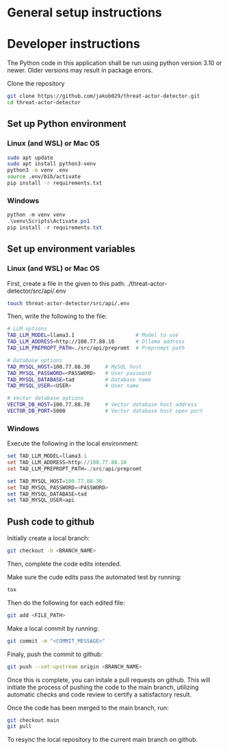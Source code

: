 # General setup instructions

# Developer instructions

The Python code in this application shall be run using python version 3.10 or newer.
Older versions may result in package errors.

Clone the repository
```bash
git clone https://github.com/jakob029/threat-actor-detector.git
cd threat-actor-detector
```

## Set up Python environment
### Linux (and WSL) or Mac OS
```bash
sudo apt update
sudo apt install python3-venv
python3 -m venv .env
source .env/bib/activate
pip install -r requirements.txt
```
### Windows
```powershell
python -m venv venv
.\venv\Scripts\Activate.ps1
pip install -r requirements.txt
```

## Set up environment variables
### Linux (and WSL) or Mac OS
First, create a file in the given to this path: ./threat-actor-detector/src/api/.env
```bash
touch threat-actor-detector/src/api/.env
```

Then, write the following to the file:
```bash
# LLM options
TAD_LLM_MODEL=llama3.1                    # Model to use
TAD_LLM_ADDRESS=http://100.77.88.10       # Ollama address
TAD_LLM_PREPROPT_PATH=./src/api/prepromt  # Preprompt path

# Database options
TAD_MYSQL_HOST=100.77.88.30  	# MySQL host
TAD_MYSQL_PASSWORD=<PASSWORD>   # User password
TAD_MYSQL_DATABASE=tad      	# Database name
TAD_MYSQL_USER=<USER>          	# User name

# Vector database options
VECTOR_DB_HOST=100.77.88.70     # Vector database host address
VECTOR_DB_PORT=5000             # Vector database host open port
```

### Windows
Execute the following in the local environment:
```powershell
set TAD_LLM_MODEL=llama3.1
set TAD_LLM_ADDRESS=http://100.77.88.10
set TAD_LLM_PREPROPT_PATH=./src/api/prepromt

set TAD_MYSQL_HOST=100.77.88.30
set TAD_MYSQL_PASSWORD=<PASSWORD>
set TAD_MYSQL_DATABASE=tad
set TAD_MYSQL_USER=api
```

## Push code to github
Initially create a local branch:
```bash
git checkout -b <BRANCH_NAME>
```

Then, complete the code edits intended.

Make sure the cude edits pass the automated test by running:
```bash
tox
```

Then do the following for each edited file:
```bash
git add <FILE_PATH>
```

Make a local commit by running:
```bash
git commit -m "<COMMIT_MESSAGE>"
```

Finaly, push the commit to github:
```bash
git push --set-upstream origin <BRANCH_NAME>
```

Once this is complete, you can initale a pull requests on github.
This will initiate the process of pushing the code to the main branch,
utilizing automatic checks and code review to certify a satisfactory
result.

Once the code has been merged to the main branch, run:
```bash
git checkout main
git pull
```

To resync the local repository to the current main branch on github.
